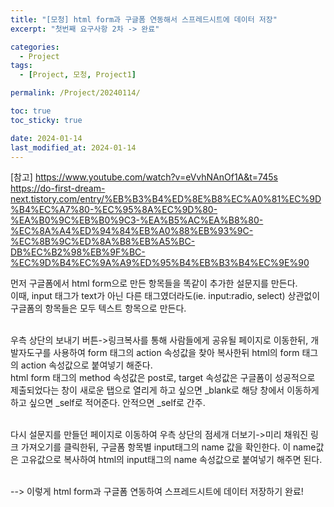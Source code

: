 ```yaml
---
title: "[모청] html form과 구글폼 연동해서 스프레드시트에 데이터 저장"
excerpt: "첫번째 요구사항 2차 -> 완료"

categories:
  - Project
tags:
  - [Project, 모청, Project1]

permalink: /Project/20240114/

toc: true
toc_sticky: true

date: 2024-01-14
last_modified_at: 2024-01-14
---
```


[참고] <https://www.youtube.com/watch?v=eVvhNAnOf1A&t=745s> <br>
<https://do-first-dream-next.tistory.com/entry/%EB%B3%B4%ED%8E%B8%EC%A0%81%EC%9D%B4%EC%A7%80-%EC%95%8A%EC%9D%80-%EA%B0%9C%EB%B0%9C3-%EA%B5%AC%EA%B8%80-%EC%8A%A4%ED%94%84%EB%A0%88%EB%93%9C-%EC%8B%9C%ED%8A%B8%EB%A5%BC-DB%EC%B2%98%EB%9F%BC-%EC%9D%B4%EC%9A%A9%ED%95%B4%EB%B3%B4%EC%9E%90><br>

먼저 구글폼에서 html form으로 만든 항목들을 똑같이 추가한 설문지를 만든다.<br>
이때, input 태그가 text가 아닌 다른 태그였더라도(ie. input:radio, select) 상관없이 구글폼의 항목들은 모두 텍스트 항목으로 만든다.<br><br>

우측 상단의 보내기 버튼->링크복사를 통해 사람들에게 공유될 페이지로 이동한뒤, 개발자도구를 사용하여 form 태그의 action 속성값을 찾아 복사한뒤 html의 form 태그의 action 속성값으로 붙여넣기 해준다.<br>
html form 태그의 method 속성값은 post로, target 속성값은 구글폼이 성공적으로 제출되었다는 창이 새로운 탭으로 열리게 하고 싶으면 _blank로 해당 창에서 이동하게 하고 싶으면 _self로 적어준다. 안적으면 _self로 간주.<br><br>

다시 설문지를 만들던 페이지로 이동하여 우측 상단의 점세개 더보기->미리 채워진 링크 가져오기를 클릭한뒤, 구글폼 항목별 input태그의 name 값을 확인한다. 이 name값은 고유값으로 복사하여 html의 input태그의 name 속성값으로 붙여넣기 해주면 된다.<br><br>

--> 이렇게 html form과 구글폼 연동하여 스프레드시트에 데이터 저장하기 완료!
